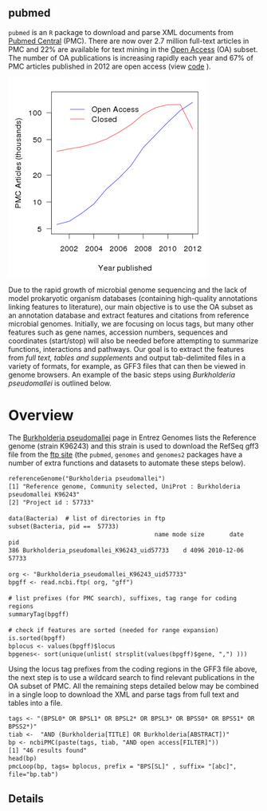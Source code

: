 ## pubmed

`pubmed` is an `R` package to download and parse XML documents from [Pubmed Central](http://www.ncbi.nlm.nih.gov/pmc) (PMC).  There are now over 2.7 million full-text articles in PMC and 22% are available for text mining in the [Open Access](http://www.ncbi.nlm.nih.gov/pmc/tools/openftlist) (OA) subset.  The number of OA publications is increasing rapidly each year and 67% of PMC articles published in 2012 are open access (view [code](/inst/doc/pmc_growth.R) ).  

![PMC growth](/inst/doc/pmc_growth.png)

Due to the rapid growth of microbial genome sequencing and the lack of model prokaryotic organism databases (containing high-quality annotations linking features to literature), our main objective is to use the OA subset as an annotation database and extract features and citations from reference microbial genomes. Initially, we are focusing on locus tags, but many other features such as gene names, accession numbers, sequences and coordinates (start/stop) will also be needed before attempting to summarize functions, interactions and pathways.  Our goal is to extract the features from *full text, tables and supplements* and output tab-delimited files in a variety of formats, for example, as GFF3 files that can then be viewed in genome browsers. An example of the basic steps using *Burkholderia pseudomallei* is outlined below.  

# Overview

The [Burkholderia pseudomallei](http://www.ncbi.nlm.nih.gov/genome/476) page in Entrez Genomes lists the Reference genome (strain K96243) and this strain is used to download the RefSeq gff3 file from the [ftp site](ftp.ncbi.nlm.nih.gov/genomes/Bacteria/Burkholderia_pseudomallei_K96243_uid57733) (the `pubmed`, `genomes` and `genomes2` packages have a number of extra functions and datasets to automate these steps below).

	referenceGenome("Burkholderia pseudomallei")
	[1] "Reference genome, Community selected, UniProt : Burkholderia pseudomallei K96243"
	[2] "Project id : 57733"
	
	data(Bacteria)  # list of directories in ftp
	subset(Bacteria, pid ==  57733)
	                                         name mode size       date   pid
	386 Burkholderia_pseudomallei_K96243_uid57733    d 4096 2010-12-06 57733
	
	org <- "Burkholderia_pseudomallei_K96243_uid57733"
	bpgff <- read.ncbi.ftp( org, "gff")
	
	# list prefixes (for PMC search), suffixes, tag range for coding regions 
	summaryTag(bpgff)

	# check if features are sorted (needed for range expansion) 
	is.sorted(bpgff)
	bplocus <- values(bpgff)$locus
	bpgenes<- sort(unique(unlist( strsplit(values(bpgff)$gene, ",") )))

Using the locus tag prefixes from the coding regions in the GFF3 file above, the next step is to use a wildcard search to find relevant publications in the OA subset of PMC. All the remaining steps detailed below may be combined in a single loop to download the XML and parse tags from full text and tables into a file.  

	tags <- "(BPSL0* OR BPSL1* OR BPSL2* OR BPSL3* OR BPSS0* OR BPSS1* OR BPSS2*)"
	tiab <-  "AND (Burkholderia[TITLE] OR Burkholderia[ABSTRACT])"
	bp <- ncbiPMC(paste(tags, tiab, "AND open access[FILTER]")) 
	[1] "46 results found"
	head(bp)
	pmcLoop(bp, tags= bplocus, prefix = "BPS[SL]" , suffix= "[abc]",  file="bp.tab")


## Details








